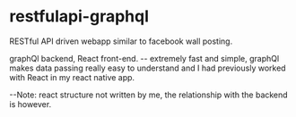 # restfulapi-graphql

RESTful API driven webapp similar to facebook wall posting.

graphQl backend, React front-end.
-- extremely fast and simple, graphQl makes data passing really easy to understand and I had previously worked with React in my react native app.


--Note: react structure not written by me, the relationship with the backend is however.

